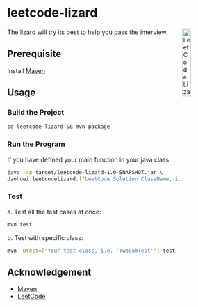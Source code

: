 # leetcode-lizard

<img src="https://i.imgur.com/6YJG4x7.jpg" title="LeetCode Lizard" width=20% align="right">
The lizard will try its best to help you pass the interview.

## Prerequisite

Install [Maven](https://maven.apache.org/install.html)

## Usage

### Build the Project

`cd leetcode-lizard && mvn package`

### Run the Program

If you have defined your main function in your java class

```bash
java -cp target/leetcode-lizard-1.0-SNAPSHOT.jar \
daohuei.leetcodelizard.["LeetCode Solution ClassName, i.e. 'TwoSum'"]
```

### Test

a. Test all the test cases at once:

```bash
mvn test
```

b. Test with specific class:

```bash
mvn -Dtest=["Your test class, i.e. 'TwoSumTest'"] test
```

## Acknowledgement

-   [Maven](https://maven.apache.org/)
-   [LeetCode](https://leetcode.com/)
